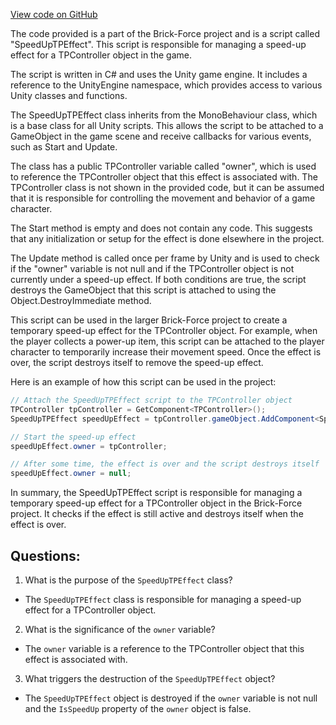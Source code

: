 [View code on GitHub](https://github.com/TieHaxJan/Brick-Force/Assembly-CSharp\SpeedUpTPEffect.cs)

The code provided is a part of the Brick-Force project and is a script called "SpeedUpTPEffect". This script is responsible for managing a speed-up effect for a TPController object in the game.

The script is written in C# and uses the Unity game engine. It includes a reference to the UnityEngine namespace, which provides access to various Unity classes and functions.

The SpeedUpTPEffect class inherits from the MonoBehaviour class, which is a base class for all Unity scripts. This allows the script to be attached to a GameObject in the game scene and receive callbacks for various events, such as Start and Update.

The class has a public TPController variable called "owner", which is used to reference the TPController object that this effect is associated with. The TPController class is not shown in the provided code, but it can be assumed that it is responsible for controlling the movement and behavior of a game character.

The Start method is empty and does not contain any code. This suggests that any initialization or setup for the effect is done elsewhere in the project.

The Update method is called once per frame by Unity and is used to check if the "owner" variable is not null and if the TPController object is not currently under a speed-up effect. If both conditions are true, the script destroys the GameObject that this script is attached to using the Object.DestroyImmediate method.

This script can be used in the larger Brick-Force project to create a temporary speed-up effect for the TPController object. For example, when the player collects a power-up item, this script can be attached to the player character to temporarily increase their movement speed. Once the effect is over, the script destroys itself to remove the speed-up effect.

Here is an example of how this script can be used in the project:

```csharp
// Attach the SpeedUpTPEffect script to the TPController object
TPController tpController = GetComponent<TPController>();
SpeedUpTPEffect speedUpEffect = tpController.gameObject.AddComponent<SpeedUpTPEffect>();

// Start the speed-up effect
speedUpEffect.owner = tpController;

// After some time, the effect is over and the script destroys itself
speedUpEffect.owner = null;
```

In summary, the SpeedUpTPEffect script is responsible for managing a temporary speed-up effect for a TPController object in the Brick-Force project. It checks if the effect is still active and destroys itself when the effect is over.
## Questions: 
 1. What is the purpose of the `SpeedUpTPEffect` class?
- The `SpeedUpTPEffect` class is responsible for managing a speed-up effect for a TPController object.

2. What is the significance of the `owner` variable?
- The `owner` variable is a reference to the TPController object that this effect is associated with.

3. What triggers the destruction of the `SpeedUpTPEffect` object?
- The `SpeedUpTPEffect` object is destroyed if the `owner` variable is not null and the `IsSpeedUp` property of the `owner` object is false.